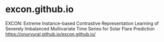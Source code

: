 # excon.github.io
EXCON: Extreme Instance-based Contrastive Representation Learning of Severely Imbalanced Multivariate Time Series for Solar Flare Prediction
https://onurvural.github.io/excon.github.io/
